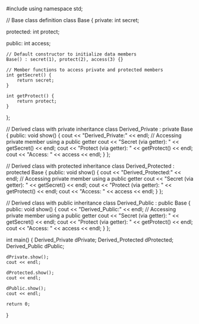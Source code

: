 #include <iostream>
using namespace std;

// Base class definition
class Base {
private:
    int secret;

protected:
    int protect;

public:
    int access;

    // Default constructor to initialize data members
    Base() : secret(1), protect(2), access(3) {}

    // Member functions to access private and protected members
    int getSecret() {
        return secret;
    }

    int getProtect() {
        return protect;
    }
};

// Derived class with private inheritance
class Derived_Private : private Base {
public:
    void show() {
        cout << "Derived_Private:" << endl;
        // Accessing private member using a public getter
        cout << "Secret (via getter): " << getSecret() << endl;
        cout << "Protect (via getter): " << getProtect() << endl;
        cout << "Access: " << access << endl;
    }
};

// Derived class with protected inheritance
class Derived_Protected : protected Base {
public:
    void show() {
        cout << "Derived_Protected:" << endl;
        // Accessing private member using a public getter
        cout << "Secret (via getter): " << getSecret() << endl;
        cout << "Protect (via getter): " << getProtect() << endl;
        cout << "Access: " << access << endl;
    }
};

// Derived class with public inheritance
class Derived_Public : public Base {
public:
    void show() {
        cout << "Derived_Public:" << endl;
        // Accessing private member using a public getter
        cout << "Secret (via getter): " << getSecret() << endl;
        cout << "Protect (via getter): " << getProtect() << endl;
        cout << "Access: " << access << endl;
    }
};

int main() {
    Derived_Private dPrivate;
    Derived_Protected dProtected;
    Derived_Public dPublic;

    dPrivate.show();
    cout << endl;

    dProtected.show();
    cout << endl;

    dPublic.show();
    cout << endl;

    return 0;
}
